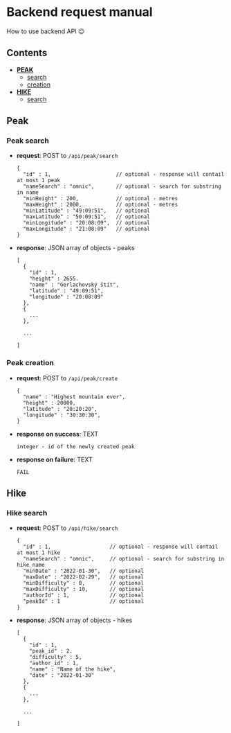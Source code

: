 # Backend request manual
How to use backend API :wink:

## Contents
- [**PEAK**](#peak)
	- [search](#peak-search)
	- [creation](#peak-creation)
- [**HIKE**](#hike)
	- [search](#hike-search)


## Peak

### Peak search
- **request**: POST to `/api/peak/search`
	```
	{
	  "id" : 1,                     // optional - response will contail at most 1 peak
	  "nameSearch" : "omnic",       // optional - search for substring in name
	  "minHeight" : 200,            // optional - metres
	  "maxHeight" : 2000,           // optional - metres
	  "minLatitude" : "49:09:51",   // optional     
	  "maxLatitude" : "50:09:51",   // optional
	  "minLongitude" : "20:08:09",  // optional
	  "maxLongitude" : "21:08:09"   // optional
	}
	```
- **response**: JSON array of objects - peaks
	```
	[
	  {
	    "id" : 1,
	    "height" : 2655.
	    "name" : "Gerlachovský štít",
	    "latitude" : "49:09:51",
	    "longitude" : "20:08:09"
	  },
	  {
	    ...
	  },
	  
	  ...
	  
	]
	```

### Peak creation
- **request**: POST to `/api/peak/create`
	```
	{
	  "name" : "Highest mountain ever",
	  "height" : 20000,
	  "latitude" : "20:20:20",
	  "longitude" : "30:30:30",
	}
	```
- **response on success**: TEXT
	```
	integer - id of the newly created peak
	```
- **response on failure**: TEXT
	```
	FAIL
	```

## Hike

### Hike search
- **request**: POST to `/api/hike/search`
	```
	{
	  "id" : 1,                   // optional - response will contail at most 1 hike
	  "nameSearch" : "omnic",     // optional - search for substring in hike name
	  "minDate" : "2022-01-30",   // optional
	  "maxDate" : "2022-02-29",   // optional
	  "minDifficulty" : 0,        // optional     
	  "maxDifficulty" : 10,       // optional
	  "authorId" : 1,             // optional
	  "peakId" : 1                // optional
	}
	```
- **response**: JSON array of objects - hikes
	```
	[
	  {
	    "id" : 1,
	    "peak_id" : 2.
	    "difficulty" : 5,
	    "author_id" : 1,
	    "name" : "Name of the hike",
		"date" : "2022-01-30"
	  },
	  {
	    ...
	  },
	  
	  ...
	  
	]
	```
